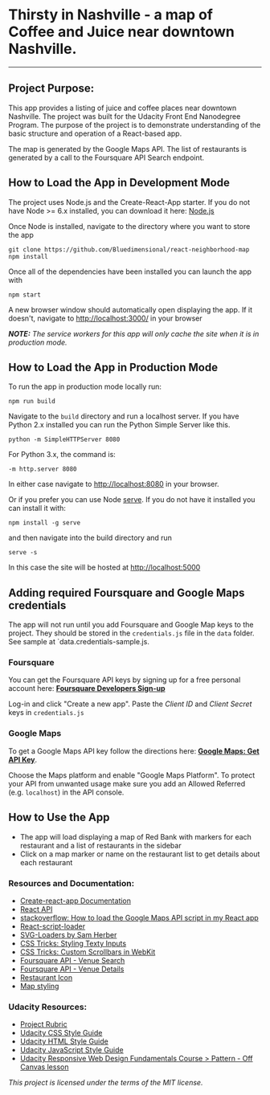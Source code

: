 # Thirsty in Nashville - a map of Coffee and Juice near downtown Nashville.

---

## Project Purpose:

This app provides a listing of juice and coffee places near downtown Nashville. The project was built for the Udacity Front End Nanodegree Program. The purpose of the project is to demonstrate understanding of the basic structure and operation of a React-based app.

The map is generated by the Google Maps API. The list of restaurants is generated by a call to the Foursquare API Search endpoint. 

## How to Load the App in Development Mode

The project uses Node.js and the Create-React-App starter. If you do not have Node >= 6.x installed, you can download it here: [Node.js](https://nodejs.org/en/)

Once Node is installed, navigate to the directory where you want to store the app

```
git clone https://github.com/Bluedimensional/react-neighborhood-map
npm install
```

Once all of the dependencies have been installed you can launch the app with

```
npm start
```

A new browser window should automatically open displaying the app. If it doesn't, navigate to [http://localhost:3000/](http://localhost:3000/) in your browser

**_NOTE:_** _The service workers for this app will only cache the site when it is in production mode._

## How to Load the App in Production Mode

To run the app in production mode locally run:

```
npm run build
```

Navigate to the `build` directory and run a localhost server. If you have Python 2.x installed you can run the Python Simple Server like this.

```
python -m SimpleHTTPServer 8080
```

For Python 3.x, the command is:

```
-m http.server 8080
```

In either case navigate to [http://localhost:8080](http://localhost:8080) in your browser.

Or if you prefer you can use Node [serve](https://github.com/zeit/serve). If you do not have it installed you can install it with:

```
npm install -g serve
```

and then navigate into the build directory and run

```
serve -s
```

In this case the site will be hosted at [http://localhost:5000](http://localhost:5000)

## Adding required Foursquare and Google Maps credentials
The app will not run until you add Foursquare and Google Map keys to the project. They should be stored in the `credentials.js` file in the `data` folder.  See sample at `data.credentials-sample.js.

### Foursquare
You can get the Foursquare API keys by signing up for a free personal account here:  **[Foursquare Developers Sign-up](https://foursquare.com/developers/signup)**

Log-in and click "Create a new app".  Paste the *Client ID* and *Client Secret* keys in `credentials.js`

### Google Maps
To get a Google Maps API key follow the directions here:  **[Google Maps:
Get API Key](https://developers.google.com/maps/documentation/javascript/get-api-key)**.

Choose the Maps platform and enable "Google Maps Platform". To protect your API from unwanted usage make sure you add an Allowed Referred (e.g. `localhost`) in the API console.

## How to Use the App

- The app will load displaying a map of Red Bank with markers for each restaurant and a list of restaurants in the sidebar
- Click on a map marker or name on the restaurant list to get details about each restaurant

### Resources and Documentation:

- [Create-react-app Documentation](https://github.com/facebookincubator/create-react-app)
- [React API](https://facebook.github.io/react/docs/react-api.html)
- [stackoverflow: How to load the Google Maps API script in my React app](https://stackoverflow.com/questions/41709765/how-to-load-the-google-maps-api-script-in-my-react-app-only-when-it-is-require)
- [React-script-loader](https://www.npmjs.com/package/react-async-script-loader)
- [SVG-Loaders by Sam Herber](https://github.com/SamHerbert/SVG-Loaders)
- [CSS Tricks: Styling Texty Inputs](https://css-tricks.com/styling-texty-inputs-only/)
- [CSS Tricks: Custom Scrollbars in WebKit](https://css-tricks.com/custom-scrollbars-in-webkit/)
- [Foursquare API - Venue Search](https://developer.foursquare.com/docs/api/venues/search)
- [Foursquare API - Venue Details](https://developer.foursquare.com/docs/api/venues/details)
- [Restaurant Icon](http://www.pvhc.net/Food-Restaurant-Icon20rrectdjo/)
- [Map styling](http://www.mapstylr.com/map-style-editor/)

### Udacity Resources:

- [Project Rubric](https://review.udacity.com/#!/rubrics/1351/view)
- [Udacity CSS Style Guide](http://udacity.github.io/frontend-nanodegree-styleguide/css.html)
- [Udacity HTML Style Guide](http://udacity.github.io/frontend-nanodegree-styleguide/index.html)
- [Udacity JavaScript Style Guide](http://udacity.github.io/frontend-nanodegree-styleguide/javascript.html)
- [Udacity Responsive Web Design Fundamentals Course > Pattern - Off Canvas lesson](https://classroom.udacity.com/courses/ud893/lessons/3561069759/concepts/35307193050923)

_This project is licensed under the terms of the MIT license._
